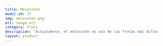 ```yaml
---
title: Melocotón
modal-id: 37
img: melocoton.png
alt: image-alt
category: Fruta
descripcion: "Actualmente, el melocotón es una de las frutas más difundidas del mundo. Sus aportes de nutrientes son muy moderados, por lo que es una fruta idónea para el consumo general. Aunque no destaca por aportar grandes cantidades de ninguna vitamina en concreto, el melocotón confiere a nuestro organismo importantes dosis de fibra y potasio. Una señal de que se encuentra en un grado óptimo de maduración es cuando la última mancha verde torna en un tono amarillo, y si desprende un aroma suave y afrutado."
layout: product
---
```

